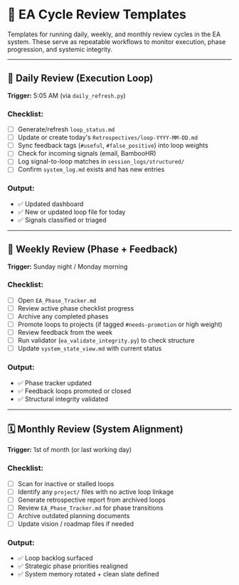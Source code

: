 # 🔁 EA Cycle Review Templates

Templates for running daily, weekly, and monthly review cycles in the EA system. These serve as repeatable workflows to monitor execution, phase progression, and systemic integrity.

---

## 📅 Daily Review (Execution Loop)
**Trigger:** 5:05 AM (via `daily_refresh.py`)

### Checklist:
- [ ] Generate/refresh `loop_status.md`
- [ ] Update or create today's `Retrospectives/loop-YYYY-MM-DD.md`
- [ ] Sync feedback tags (`#useful`, `#false_positive`) into loop weights
- [ ] Check for incoming signals (email, BambooHR)
- [ ] Log signal-to-loop matches in `session_logs/structured/`
- [ ] Confirm `system_log.md` exists and has new entries

### Output:
- ✅ Updated dashboard
- ✅ New or updated loop file for today
- ✅ Signals classified or triaged

---

## 📆 Weekly Review (Phase + Feedback)
**Trigger:** Sunday night / Monday morning

### Checklist:
- [ ] Open `EA_Phase_Tracker.md`
- [ ] Review active phase checklist progress
- [ ] Archive any completed phases
- [ ] Promote loops to projects (if tagged `#needs-promotion` or high weight)
- [ ] Review feedback from the week
- [ ] Run validator (`ea_validate_integrity.py`) to check structure
- [ ] Update `system_state_view.md` with current status

### Output:
- ✅ Phase tracker updated
- ✅ Feedback loops promoted or closed
- ✅ Structural integrity validated

---

## 🗓 Monthly Review (System Alignment)
**Trigger:** 1st of month (or last working day)

### Checklist:
- [ ] Scan for inactive or stalled loops
- [ ] Identify any `project/` files with no active loop linkage
- [ ] Generate retrospective report from archived loops
- [ ] Review `EA_Phase_Tracker.md` for phase transitions
- [ ] Archive outdated planning documents
- [ ] Update vision / roadmap files if needed

### Output:
- ✅ Loop backlog surfaced
- ✅ Strategic phase priorities realigned
- ✅ System memory rotated + clean slate defined

